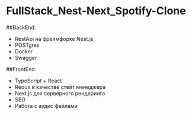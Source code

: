 # FullStack_Nest-Next_Spotify-Clone

##BackEnd: 
- RestApi на фреймфорке Nest.js
- POSTgres
- Docker
- Swagger

##FrontEnd:
- TypeScript + React
- Redux в качестве стейт менеджера
- Next.js для серверного рендеринга
- SEO
- Работа с аудио файлами
